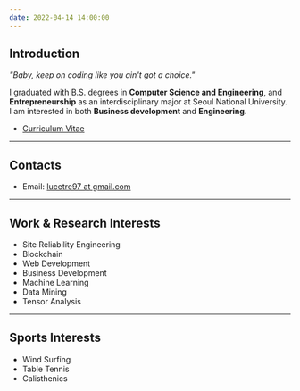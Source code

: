 ```yaml
---
date: 2022-04-14 14:00:00
---
```


## Introduction

*"Baby, keep on coding like you ain't got a choice."*

I graduated with B.S. degrees in **Computer Science and Engineering**, and **Entrepreneurship** as an interdisciplinary major at Seoul National University. I am interested in both **Business development** and **Engineering**.

- [Curriculum Vitae](/cv_sangjun.pdf)

---

## Contacts

- Email: [lucetre97 at gmail.com](mailto:lucetre97@gmail.com)

---

## Work & Research Interests

- Site Reliability Engineering
- Blockchain
- Web Development
- Business Development
- Machine Learning
- Data Mining
- Tensor Analysis

---

## Sports Interests

- Wind Surfing
- Table Tennis
- Calisthenics
